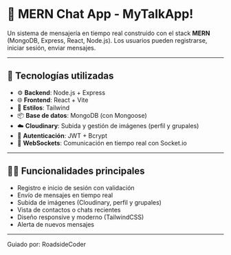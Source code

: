 # 💬 MERN Chat App - MyTalkApp!


Un sistema de mensajería en tiempo real construido con el stack **MERN** (MongoDB, Express, React, Node.js). Los usuarios pueden registrarse, iniciar sesión, enviar mensajes.

---

## 🚀 Tecnologías utilizadas

- ⚙️ **Backend**: Node.js + Express
- 🌐 **Frontend**: React + Vite
- 🎨 **Estilos**: Tailwind
- 📦 **Base de datos**: MongoDB (con Mongoose)
- ☁️ **Cloudinary**: Subida y gestión de imágenes (perfil y grupales)
- 🔐 **Autenticación**: JWT + Bcrypt
- 📡 **WebSockets**: Comunicación en tiempo real con Socket.io

---

## 🧑‍💻 Funcionalidades principales

- Registro e inicio de sesión con validación
- Envío de mensajes en tiempo real
- Subida de imágenes (Cloudinary, perfil y grupales)
- Vista de contactos o chats recientes
- Diseño responsive y moderno (TailwindCSS)
- Alerta de nuevos mensajes

---

Guiado por: RoadsideCoder
